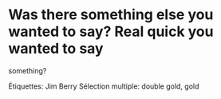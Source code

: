 # Was there something else you wanted to say? Real quick you wanted to say
something?

Étiquettes: Jim Berry
Sélection multiple: double gold, gold